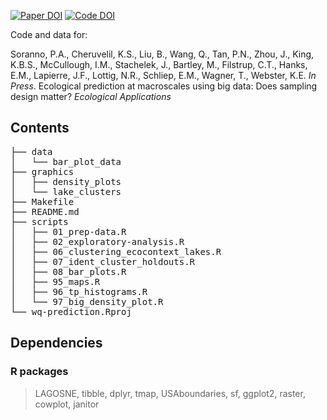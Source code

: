 [![Paper DOI](https://img.shields.io/badge/Paper-DOI-blue.svg)](https://doi.org/) [![Code DOI](https://img.shields.io/badge/DOI-DOI-blue.svg)](https://zenodo.org/badge/)

Code and data for:

Soranno, P.A., Cheruvelil, K.S., Liu, B., Wang, Q., Tan, P.N., Zhou, J., King, K.B.S., McCullough, I.M., Stachelek, J., Bartley, M., Filstrup, C.T., Hanks, E.M., Lapierre, J.F., Lottig, N.R., Schliep, E.M., Wagner, T., Webster, K.E. _In Press_. Ecological prediction at macroscales using big data: Does sampling design matter? _Ecological Applications_

## Contents

<pre>
├── data
│   └── bar_plot_data
├── graphics
│   ├── density_plots
│   └── lake_clusters
├── Makefile
├── README.md
├── scripts
│   ├── 01_prep-data.R
│   ├── 02_exploratory-analysis.R
│   ├── 06_clustering_ecocontext_lakes.R
│   ├── 07_ident_cluster_holdouts.R
│   ├── 08_bar_plots.R
│   ├── 95_maps.R
│   ├── 96_tp_histograms.R
│   └── 97_big_density_plot.R
└── wq-prediction.Rproj
</pre>

## Dependencies

### R packages

> LAGOSNE, tibble, dplyr, tmap, USAboundaries, sf, ggplot2, raster, cowplot, janitor
